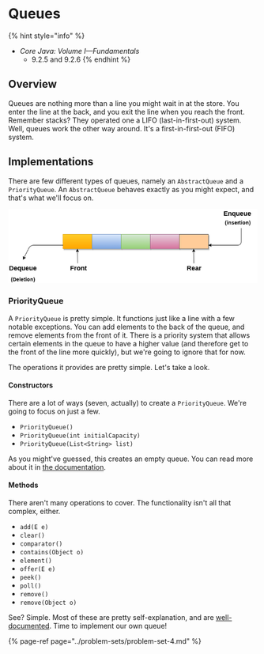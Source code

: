 # Queues

{% hint style="info" %}
* _Core Java: Volume I—Fundamentals_
  * 9.2.5 and 9.2.6
{% endhint %}

## Overview

Queues are nothing more than a line you might wait in at the store. You enter the line at the back, and you exit the line when you reach the front. Remember stacks? They operated one a LIFO \(last-in-first-out\) system. Well, queues work the other way around. It's a first-in-first-out \(FIFO\) system.

## Implementations

There are few different types of queues, namely an `AbstractQueue` and a `PriorityQueue`. An `AbstractQueue` behaves exactly as you might expect, and that's what we'll focus on.

![](../.gitbook/assets/queue.png)

### PriorityQueue

A `PriorityQueue` is pretty simple. It functions just like a line with a few notable exceptions. You can add elements to the back of the queue, and remove elements from the front of it. There is a priority system that allows certain elements in the queue to have a higher value \(and therefore get to the front of the line more quickly\), but we're going to ignore that for now.

The operations it provides are pretty simple. Let's take a look.

#### Constructors

There are a lot of ways \(seven, actually\) to create a `PriorityQueue`. We're going to focus on just a few.

* `PriorityQueue()`
* `PriorityQueue(int initialCapacity)`
* `PriorityQueue(List<String> list)`

As you might've guessed, this creates an empty queue. You can read more about it in [the documentation](https://docs.oracle.com/en/java/javase/11/docs/api/java.base/java/util/AbstractQueue.html).

#### Methods

There aren't many operations to cover. The functionality isn't all that complex, either.

* `add(E e)`
* `clear()`
* `comparator()`
* `contains(Object o)`
* `element()`
* `offer(E e)`
* `peek()`
* `poll()`
* `remove()`
* `remove(Object o)`

See? Simple. Most of these are pretty self-explanation, and are [well-documented](https://docs.oracle.com/en/java/javase/11/docs/api/java.base/java/util/AbstractQueue.html). Time to implement our own queue!

{% page-ref page="../problem-sets/problem-set-4.md" %}

